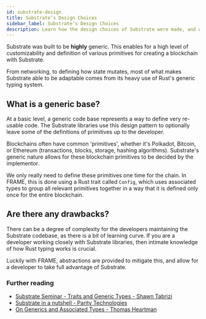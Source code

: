 ```yaml
---
id: substrate-design
title: Substrate’s Design Choices
sidebar_label: Substrate’s Design Choices
description: Learn how the design choices of Substrate were made, and why they matter.
---
```


Substrate was built to be **highly** generic.  This enables for a high level of customizability and definition of various primitives for creating a blockchain with Substrate.

From networking, to defining how state mutates, most of what makes Substrate able to be adaptable comes from its heavy use of Rust's generic typing system.

## What is a generic base?

At a basic level, a generic code base represents a way to define very re-usable code.  The Substrate libraries use this design pattern to optionally  leave some of the definitions of primitives up to the developer.

Blockchains often have common 'primitives', whether it's Polkadot, Bitcoin, or Ethereum (transactions, blocks, storage, hashing algorithms). Substrate's generic nature allows for these blockchain primitives to be decided by the implementor.

 We only really need to define these primitives one time for the chain.  In FRAME, this is done using a Rust trait called `Config`, which uses associated types to group all relevant primitives together in a way that it is defined only once for the entire blockchain.

## Are there any drawbacks?

There can be a degree of complexity for the developers maintaining the Substrate codebase, as there is a bit of learning curve.  If you are a developer working closely with Substrate libraries, then intimate knowledge of how Rust typing works is crucial.

Luckily with FRAME, abstractions are provided to mitigate this, and allow for a developer to take full advantage of Substrate.

### Further reading

- [Substrate Seminar - Traits and Generic Types - Shawn Tabrizi](https://www.youtube.com/watch?v=6cp10jVWNl4)
- [Substrate in a nutshell - Parity Technologies](https://www.parity.io/blog/substrate-in-a-nutshell/)
- [On Generics and Associated Types - Thomas Heartman](https://blog.thomasheartman.com/posts/on-generics-and-associated-types)